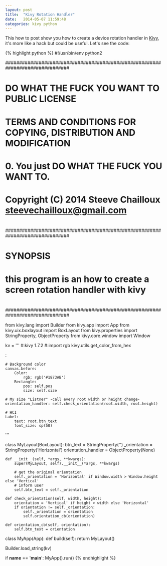 ```yaml
---
layout: post
title:  "Kivy Rotation Handler"
date:   2014-05-07 11:59:48
categories: kivy python
---
```


This how to post show you how to create a device rotation handler in [Kivy][kivy], it's more like a hack but could be useful. Let's see the code:

{% highlight python %}
#!/usr/bin/env python2

###############################################################################
#
#           DO WHAT THE FUCK YOU WANT TO PUBLIC LICENSE
# TERMS AND CONDITIONS FOR COPYING, DISTRIBUTION AND MODIFICATION
#
# 0. You just DO WHAT THE FUCK YOU WANT TO.
#
# Copyright (C) 2014 Steeve Chailloux <steevechailloux@gmail.com>
#
###############################################################################
#
# SYNOPSIS
#     this program is an how to create a screen rotation handler with kivy
#
###############################################################################

from kivy.lang import Builder
from kivy.app import App
from kivy.uix.boxlayout import BoxLayout
from kivy.properties import StringProperty, ObjectProperty
from kivy.core.window import Window


kv = '''
#:kivy 1.7.2
#:import rgb kivy.utils.get_color_from_hex

<MyLayout>:

    # Background color
    canvas.before:
        Color:
            rgb: rgb('#1873AB')
        Rectangle:
            pos: self.pos
            size: self.size

    # My size "Listner" -call every root width or height change-
    orientation_handler: self.check_orientation(root.width, root.height)

    # HCI
    Label:
        text: root.btn_text
        font_size: sp(50)
'''


class MyLayout(BoxLayout):
    btn_text = StringProperty('')
    _orientation = StringProperty('Horizontal')
    orientation_handler = ObjectProperty(None)

    def __init__(self, *args, **kwargs):
        super(MyLayout, self).__init__(*args, **kwargs)

        # get the original orientation
        self._orientation = 'Horizontal' if Window.width > Window.height else 'Vertical'
        # inform user
        self.btn_text = self._orientation

    def check_orientation(self, width, height):
        orientation = 'Vertical' if height > width else 'Horizontal'
        if orientation != self._orientation:
            self._orientation = orientation
            self.orientation_cb(orientation)

    def orientation_cb(self, orientation):
        self.btn_text = orientation


class MyApp(App):
    def build(self):
        return MyLayout()


Builder.load_string(kv)


if __name__ == '__main__':
    MyApp().run()
{% endhighlight %}

[kivy]: http://kivy.org
